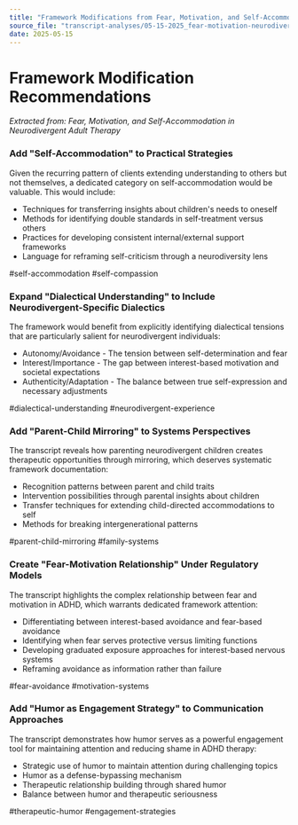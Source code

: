 ```yaml
---
title: "Framework Modifications from Fear, Motivation, and Self-Accommodation in Neurodivergent Adult Therapy"
source_file: "transcript-analyses/05-15-2025_fear-motivation-neurodivergent-therapy.md"
date: 2025-05-15
---
```


# Framework Modification Recommendations

*Extracted from: Fear, Motivation, and Self-Accommodation in Neurodivergent Adult Therapy*

### Add "Self-Accommodation" to Practical Strategies

Given the recurring pattern of clients extending understanding to others but not themselves, a dedicated category on self-accommodation would be valuable. This would include:
- Techniques for transferring insights about children's needs to oneself
- Methods for identifying double standards in self-treatment versus others
- Practices for developing consistent internal/external support frameworks
- Language for reframing self-criticism through a neurodiversity lens

#self-accommodation #self-compassion

### Expand "Dialectical Understanding" to Include Neurodivergent-Specific Dialectics

The framework would benefit from explicitly identifying dialectical tensions that are particularly salient for neurodivergent individuals:
- Autonomy/Avoidance - The tension between self-determination and fear
- Interest/Importance - The gap between interest-based motivation and societal expectations
- Authenticity/Adaptation - The balance between true self-expression and necessary adjustments

#dialectical-understanding #neurodivergent-experience

### Add "Parent-Child Mirroring" to Systems Perspectives

The transcript reveals how parenting neurodivergent children creates therapeutic opportunities through mirroring, which deserves systematic framework documentation:
- Recognition patterns between parent and child traits
- Intervention possibilities through parental insights about children
- Transfer techniques for extending child-directed accommodations to self
- Methods for breaking intergenerational patterns

#parent-child-mirroring #family-systems

### Create "Fear-Motivation Relationship" Under Regulatory Models

The transcript highlights the complex relationship between fear and motivation in ADHD, which warrants dedicated framework attention:
- Differentiating between interest-based avoidance and fear-based avoidance
- Identifying when fear serves protective versus limiting functions
- Developing graduated exposure approaches for interest-based nervous systems
- Reframing avoidance as information rather than failure

#fear-avoidance #motivation-systems

### Add "Humor as Engagement Strategy" to Communication Approaches

The transcript demonstrates how humor serves as a powerful engagement tool for maintaining attention and reducing shame in ADHD therapy:
- Strategic use of humor to maintain attention during challenging topics
- Humor as a defense-bypassing mechanism
- Therapeutic relationship building through shared humor
- Balance between humor and therapeutic seriousness

#therapeutic-humor #engagement-strategies